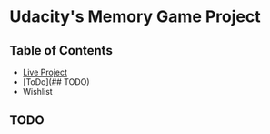 # Udacity's Memory Game Project

## Table of Contents

* [Live Project](https://clockwerkz.github.io/jsMemoryGame/)
* [ToDo](## TODO)
* Wishlist



## TODO
